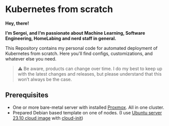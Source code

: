 # Kubernetes from scratch

**Hey, there!**

**I’m Sergei, and I’m passionate about Machine Learning, Software Engineering, HomeLabing and nerd staff in general.**

This Repository contains my personal code for automated deployment of Kubernetes from scratch. Here you'll find configs, customizations, and whatever else you need.

> :warning: Be aware, products can change over time. I do my best to keep up with the latest changes and releases, but please understand that this won’t always be the case.

## Prerequisites

* One or more bare-metal server with installed [Proxmox](https://www.proxmox.com/en/proxmox-virtual-environment/overview). All in one cluster.
* Prepared Debian based template on one of nodes. (I use [Ubuntu server 23.10 cloud image](https://cloud-images.ubuntu.com/mantic/current/) with [cloud-init](https://pve.proxmox.com/wiki/Cloud-Init_Support))
